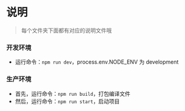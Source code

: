 # 说明

> 每个文件夹下面都有对应的说明文件哦

### 开发环境
- 运行命令：`npm run dev`，process.env.NODE_ENV 为 development

### 生产环境
- 首先，运行命令：`npm run build`，打包编译文件
- 然后，运行命令：`npm run start`，启动项目
